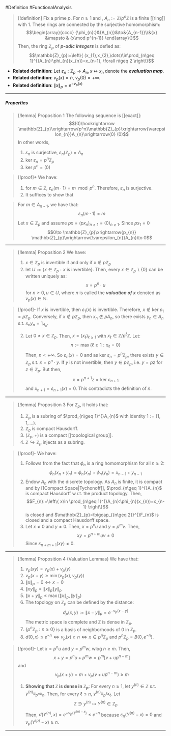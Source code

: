 #Definition #FunctionalAnalysis

> [!definition] 
> Fix a prime $p$. For $n\geq 1$ and , $A_{n}:= \mathbb{Z} / p^n\mathbb{Z}$ is a finite [[ring]] with $1$. These rings are connected by the surjective homomorphism: $$\begin{array}{cccc} {\phi_{n}:}&{A_{n}}&\to&{A_{n-1}}\\&{x} &\mapsto & {x\mod p^{n-1}} \end{array}{}$$Then, the ring $\mathbb{Z}_{p}$ of ***$p$-adic integers*** is defied as: $$\mathbb{Z}_{p}:=\left\{  (x_{1},x_{2},\dots)\in\prod_{n\geq 1}^{}A_{n}:\phi_{n}(x_{n})=x_{n-1}, \forall n\geq 2  \right\}$$
- **Related definition**: Let $\varepsilon_{n}:\mathbb{Z}_{p}\to A_{n},x\mapsto x_{n}$ denote the ***evaluation map***.
- **Related definition**: $v_{p}(x)=n$, $v_{p}(0)=+\infty$.
- **Related definition**: $\|x\|_{p}=e^{-v_{p}(x)}$
---
##### Properties
> [!lemma] Proposition 1
> The following sequence is [[exact]]: $$(0)\hookrightarrow \mathbb{Z}_{p}\xrightarrow{p^n}\mathbb{Z}_{p}\xrightarrow{\varepsilon_{n}}A_{n}\xrightarrow{0} (0)$$In other words, 
> 1. $\varepsilon_{n}$ is surjective, $\varepsilon_{n}(\mathbb{Z}_{p})=A_{n}$
> 2. $\text{ker }\varepsilon_{n}=p^n\mathbb{Z}_{p}$
> 3. $\text{ker }p^n=(0)$

> [!proof]+
> We have: 
> 1. for $m\in \mathbb{Z}$, $\varepsilon_{n}(m\cdot 1)=m\mod p^n$. Therefore, $\varepsilon_{n}$ is surjective.
> 2. It suffices to show that 

> For $m\in A_{n-1}$, we have that: $$\varepsilon_{n}(m\cdot 1)=m$$
> Let $x\in \mathbb{Z}_{p}$ and assume $px=(px_{n})_{n\geq 1}=(0)_{n\geq 1}$. 
> Since $px_{1}=0$ $$0\to \mathbb{Z}_{p}\xrightarrow{p_{n}} \mathbb{Z}_{p}\xrightarrow{\varepsilon_{n}}A_{n}\to 0$$
---

> [!lemma] Proposition 2
> We have:
> 1. $x\in \mathbb{Z}_{p}$ is invertible if and only if $x\notin p\mathbb{Z}_{p}$
> 2. let $U:=\{ x\in \mathbb{Z}_{p}:x \text{ is invertible} \}$. Then, every $x\in \mathbb{Z}_{p} \backslash\{ 0 \}$ can be written uniquely as: $$x=p^n\cdot u$$for $n\geq 0,u\in U$, where $n$ is called the ***valuation of $x$*** denoted as $v_{p}(x)\in \mathbb{N}$.

> [!proof]-
> If $x$ is invertible, then $\varepsilon_{1}(x)$ is invertible. Therefore, $x\notin \text{ker }\varepsilon_{1}=p\mathbb{Z}_{p}$. Conversely, if $x\notin p\mathbb{Z}_{p}$, then $x_{n}\notin p A_{n}$, so there exists $y_{n}\in A_{n}$ s.t. $x_{n}y_{n}=1_{A_{n}}$. 
> 
> 2. Let $0\neq x\in \mathbb{Z}_{p}$. Then, $x=(x_{\ell})_{\ell\geq 1}$ with $x_{\ell}\in \mathbb{Z} / p^\ell \mathbb{Z}$. Let: $$n:=\max\{\ell\geq 1:x_{\ell}=0  \}$$Then, $n<+\infty$. So $\varepsilon_{n}(x)=0$ and as $\text{ker }\varepsilon_{n}=p^n\mathbb{Z}_{p}$, there exists $y\in \mathbb{Z}_{p}$ s.t. $x=p^n\cdot y$. If $y$ is not invertible, then $y\in p \mathbb{Z}_{p}$, i.e. $y=pz$ for $z\in \mathbb{Z}_{p}$. But then, $$x=p^{n+1}z=\text{ker }\varepsilon_{n+1}$$and $x_{n+1}=\varepsilon_{n+1}(x)=0$. This contradicts the definition of $n$.
---

> [!lemma] Proposition 3
> For $\mathbb{Z}_{p}$, it holds that:
> 1. $\mathbb{Z}_{p}$ is a subring of $\prod_{n\geq 1}^{}A_{n}$ with identity $1:=(1,1,\dots)$.
> 2. $\mathbb{Z}_{p}$ is compact Hausdorff.
> 3. $(\mathbb{Z}_{p},+)$ is a compact [[topological group]].
> 4. $\mathbb{Z}\hookrightarrow \mathbb{Z}_{p}$ injects as a subring.

> [!proof]-
> We have:
> 1. Follows from the fact that $\phi_{n}$ is a ring homomorphism for all $n\geq 2$:
> 	$$\phi_{n}(x_{n}+y_{n})=\phi_{n}(x_{n})+\phi_{n}(y_{n})=x_{n-1}+y_{n-1}$$
> 2. Endow $A_{n}$ with the discrete topology. As $A_{n}$ is finite, it is compact and by [[Compact Space|Tychonoff]], $\prod_{n\geq 1}^{}A_{n}$ is compact Hausdorff w.r.t. the product topology. Then, $$F_{n}:=\left\{  x\in \prod_{n\geq 1}^{}A_{n}:\phi_{n}(x_{n})=x_{n-1}  \right\}$$is closed and $\mathbb{Z}_{p}=\bigcap_{{n\geq 2}}^{}F_{n}$ is closed and a compact Hausdorff space.
> 1. Let $x\neq 0$ and $y\neq 0$. Then, $x=p^nu$ and $y=p^m v$. Then, $$xy=p^{n+m}uv\neq 0$$ Since $\varepsilon_{{n+m+1}}(xy)\neq 0$.
> 
> 
> 
---

> [!lemma] Proposition 4 (Valuation Lemmas)
> We have that: 
> 1. $v_{p}(xy)=v_{p}(x)+v_{p}(y)$
> 2. $v_{p}(x+y)\geq \min(v_{p}(x),v_{p}(y))$
> 3. $\|x\|_{p}=0 \iff x=0$
> 4. $\|xy\|_{p}=\|x\|_{p}\|y\|_{p}$
> 5. $\|x+y\|_{p}\leq \max(\|x\|_{p},\|y\|_{p})$
> 6. The topology on $\mathbb{Z}_{p}$ can be defined by the distance: $$d_{p}(x,y):=\|x-y\|_{p}=e^{-v_{p}(x-y)}$$The metric space is complete and $\mathbb{Z}$ is dense in $\mathbb{Z}_{p}$.
> 7. $\{ p^n\mathbb{Z}_{p}:n\geq 0 \}$ is a basis of neighborhoods of $0$ in $\mathbb{Z}_{p}$.
> 8. $d(0,x)\leq e^{-n}\iff v_{p}(x)\geq n\iff x\in p^n \mathbb{Z}_{p}$ and $p^n\mathbb{Z}_{p}=B(0,e^{-n})$.

> [!proof]-
> Let $x=p^n u$ and $y=p^m w$, wlog $n\geq m$. Then, $$x+y=p^n u+p^mw=p^m[v+up^{n-m}]$$and $$v_{p}(x+y)=m+v_p(v+up^{n-m})\geq m$$
> 1. **Showing that $\mathbb{Z}$ is dense in $\mathbb{Z}_{p}$**: 
>    For every $n\geq 1$, let $y^{(n)}\in \mathbb{Z}$ s.t. $y^{(n)}\equiv_{p^n} x_{n}$. Then, for every $\ell\leq n$, $y^{(n)}\equiv_{p^\ell}x_{\ell}$. Let $$\mathbb{Z}\ni y^{(n)}\mapsto Y^{(n)}\in \mathbb{Z}_{p}$$Then, $d(Y^{(n)},x)=e^{-v_{p}(Y^{(n)-x})}\leq e^{-n}$ because $\varepsilon_{n}(Y^{({n})}-x)=0$ and $v_{p}(Y^{(p)}-x)\geq n$.
---